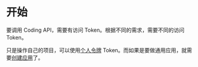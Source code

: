 # 开始

要调用 Coding API，需要有访问 Token。根据不同的需求，需要不同的访问 Token。

只是操作自己的项目，可以使用[个人令牌](access_token.md) Token。而如果是要做通用应用，就需要[创建应用](app_token.md)了。